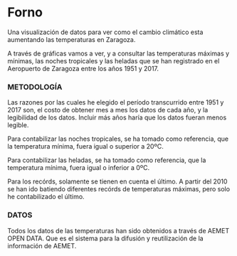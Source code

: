 # Forno

Una visualización de datos para ver como el cambio climático esta aumentando las temperaturas en Zaragoza.

A través de gráficas vamos a ver, y a consultar las temperaturas máximas y mínimas, las noches tropicales y las heladas que se han registrado en el Aeropuerto de Zaragoza entre los años 1951 y 2017.

### METODOLOGÍA

Las razones por las cuales he elegido el período transcurrido entre 1951 y 2017 son, el costo de obtener mes a mes los datos de cada año, y la legibilidad de los datos. Incluir más años haría que los datos fueran menos legible.

Para contabilizar las noches tropicales, se ha tomado como referencia, que la temperatura mínima, fuera igual o superior a 20ºC.

Para contabilizar las heladas, se ha tomado como referencia, que la temperatura mínima, fuera igual o inferior a 0ºC.

Para los recórds, solamente se tienen en cuenta el último. A partir del 2010 se han ido batiendo diferentes recórds de temperaturas máximas, pero solo he contabilizado el último.

### DATOS

Todos los datos de las temperaturas han sido obtenidos a través de AEMET OPEN DATA. Que es el sistema para la difusión y reutilización de la información de AEMET.


